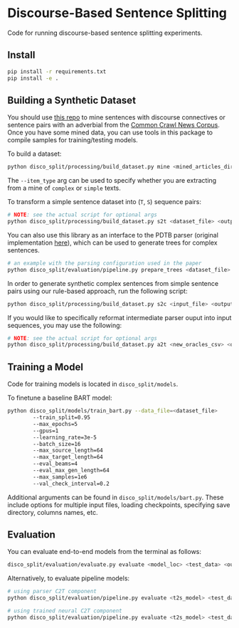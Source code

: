 # Discourse-Based Sentence Splitting

Code for running discourse-based sentence splitting experiments.

## Install

```bash
pip install -r requirements.txt
pip install -e .
```

## Building a Synthetic Dataset

You should use [this repo](https://github.com/liamcripwell/news-please) to mine sentences with discourse connectives or sentence pairs with an adverbial from the [Common Crawl News Corpus](https://commoncrawl.org/2016/10/news-dataset-available/). Once you have some mined data, you can use tools in this package to compile samples for training/testing models. 

To build a dataset:

```bash
python disco_split/processing/build_dataset.py mine <mined_articles_dir> <output_file> <sample_limit>
```

The `--item_type` arg can be used to specify whether you are extracting from a mine of `complex` or `simple` texts.

To transform a simple sentence dataset into (`T`, `S`) sequence pairs:

```bash
# NOTE: see the actual script for optional args
python disco_split/processing/build_dataset.py s2t <dataset_file> <output_file>
```

You can also use this library as an interface to the PDTB parser (original implementation [here](https://github.com/WING-NUS/pdtb-parser)), which can be used to generate trees for complex sentences.
```bash
# an example with the parsing configuration used in the paper
python disco_split/evaluation/pipeline.py prepare_trees <dataset_file> --out_trees=<trees_output> --out_parsed=<parser_output> --text_col=sentence --fallback=naive --batched=True --num_procs=8 --batch_size=128
```

In order to generate synthetic complex sentences from simple sentence pairs using our rule-based approach, run the following script:

```bash
python disco_split/processing/build_dataset.py s2c <input_file> <output_file>
```

If you would like to specifically reformat intermediate parser ouput into input sequences, you may use the following:

```bash
# NOTE: see the actual script for optional args
python disco_split/processing/build_dataset.py a2t <new_oracles_csv> <output_file>
```

## Training a Model

Code for training models is located in `disco_split/models`.

To finetune a baseline BART model:

```bash
python disco_split/models/train_bart.py --data_file=<dataset_file>
        --train_split=0.95
        --max_epochs=5
        --gpus=1
        --learning_rate=3e-5
        --batch_size=16
        --max_source_length=64
        --max_target_length=64
        --eval_beams=4
        --eval_max_gen_length=64
        --max_samples=1e6
        --val_check_interval=0.2
```

Additional arguments can be found in `disco_split/models/bart.py`. These include options for multiple input files, loading checkpoints, specifying save directory, columns names, etc.

## Evaluation

You can evaluate end-to-end models from the terminal as follows:

```bash
disco_split/evaluation/evaluate.py evaluate <model_loc> <test_data> <output_file> --samsa=True
```

Alternatively, to evaluate pipeline models:

```bash
# using parser C2T component
python disco_split/evaluation/pipeline.py evaluate <t2s_model> <test_data> <output_dir> --parser=pdtb

# using trained neural C2T component
python disco_split/evaluation/pipeline.py evaluate <t2s_model> <test_data> <output_dir> --parser=bart --bart_model=<c2t_model>
```
